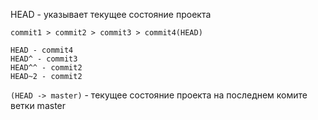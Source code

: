 HEAD - указывает текущее состояние проекта

```
commit1 > commit2 > commit3 > commit4(HEAD)
```

```
HEAD - commit4
HEAD^ - commit3
HEAD^^ - commit2
HEAD~2 - commit2
```

`(HEAD -> master)` - текущее состояние проекта на последнем комите ветки master


